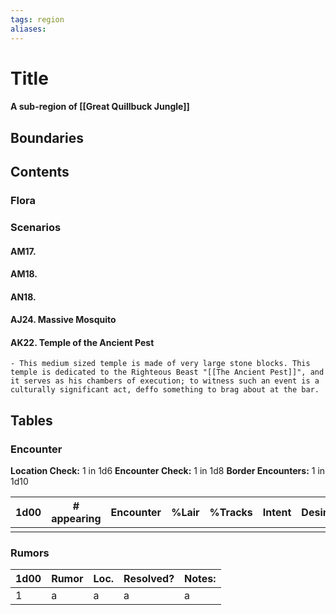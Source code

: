 ```yaml
---
tags: region
aliases:
---
```

# Title
#### A sub-region of [[Great Quillbuck Jungle]]
## Boundaries
## Contents
### Flora
### Scenarios
#### AM17.
#### AM18.
#### AN18.
#### AJ24. Massive Mosquito
#### AK22. Temple of the Ancient Pest
	- This medium sized temple is made of very large stone blocks. This temple is dedicated to the Righteous Beast "[[The Ancient Pest]]", and it serves as his chambers of execution; to witness such an event is a culturally significant act, deffo something to brag about at the bar.

## Tables
### Encounter
**Location Check:** 1 in 1d6
**Encounter Check:** 1 in 1d8
**Border Encounters:** 1 in 1d10


| 1d00 | # appearing | Encounter | %Lair | %Tracks | Intent | Desire |
| ---- | ----------- | --------- | ----- | ------- | ------ | ------ |
|      |             |           |       |         |        |        |

### Rumors
| 1d00 | Rumor | Loc. | Resolved? | Notes: |
|------|-------|------|-----------|--------|
| 1    | a     | a    | a         | a      |